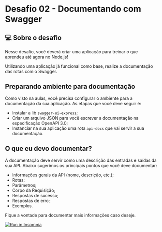# Desafio 02 - Documentando com Swagger

## 💻 Sobre o desafio

Nesse desafio, você deverá criar uma aplicação para treinar o que aprendeu até agora no Node.js!

Utilizando uma aplicação já funcional como base, realize a documentação das rotas com o Swagger.

## Preparando ambiente para documentação

Como visto na aulas, você precisa configurar o ambiente para a documentação da sua aplicação. As etapas que você deve seguir é:

- Instalar a lib `swagger-ui-express`;
- Criar um arquivo JSON para você escrever a documentação na especificação OpenAPI 3.0;
- Instanciar na sua aplicação uma rota `api-docs` que vai servir a sua documentação.

## O que eu devo documentar?

A documentação deve servir como uma descrição das entradas e saídas da sua API. Abaixo sugerimos os principais pontos que você deve documentar:

- Informações gerais da API (nome, descrição, etc.);
- Rotas;
- Parâmetros;
- Corpo da Requisição;
- Respostas de sucesso;
- Respostas de erro;
- Exemplos.

Fique a vontade para documentar mais informações caso deseje.

<a href="https://insomnia.rest/run/?label=dasafio%2001%20-%20solid&uri=https%3A%2F%2Fgist.github.com%2Fmarchetti2%2F79e6c588419ee8c3a235be0230cb1bde" target="_blank"><img src="https://insomnia.rest/images/run.svg" alt="Run in Insomnia"></a>
